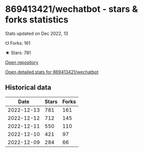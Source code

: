 # 869413421/wechatbot - stars & forks statistics

Stats updated on Dec 2022, 13

☋ Forks: 161

★ Stars: 781

[Open repository](https://github.com/869413421/wechatbot)

[Open detailed stats for 869413421/wechatbot](https://reviewgithub.com/rep/869413421/wechatbot)

## Historical data
| Date | Stars | Forks |
|------|-------|-------|
| 2022-12-13 | 781 | 161 | 
| 2022-12-12 | 712 | 145 | 
| 2022-12-11 | 550 | 110 | 
| 2022-12-10 | 421 | 97 | 
| 2022-12-09 | 284 | 66 | 

